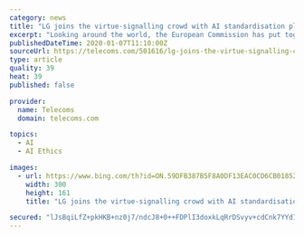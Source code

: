 ```yaml
---
category: news
title: "LG joins the virtue-signalling crowd with AI standardisation plug"
excerpt: "Looking around the world, the European Commission has put together a group to create an ethics framework to guide the development of AI, Facebook has backed a German initiative called the ‘Institute for Ethics in Artificial Intelligence’, the UK Government has formed its own AI Council, the US has launched the ‘American AI Initiative ..."
publishedDateTime: 2020-01-07T11:10:00Z
sourceUrl: https://telecoms.com/501616/lg-joins-the-virtue-signalling-crowd-with-ai-standardisation-plug/
type: article
quality: 39
heat: 39
published: false

provider:
  name: Telecoms
  domain: telecoms.com

topics:
  - AI
  - AI Ethics

images:
  - url: https://www.bing.com/th?id=ON.59DFB387B5F8A0DF13EAC0CD6CB01852
    width: 300
    height: 161
    title: "LG joins the virtue-signalling crowd with AI standardisation plug"

secured: "lJsBqiLfZ+pkHKB+nz0j7/ndcJ8+0++FDPlI3doxkLqRrDSvyv+cdCnk7YYdIZ6fNhtbuspkjKo3GJnObIZOtaanYUPaTujNvVUL/ZoFboMinzUQVeeQ8CoVE2usg6e67qIG/Qr/LpRnStG2DFc/xqBXyAut0wMRhAmlzC7pSuxGtPqbH6oRZHtz/6xY80zIBjFHpU7jxLCEH+lA2dj6lAX2py/N/YQwiVKZA82HZUTA7VSXgyEyQmyoDdwrOi48Rhsd0ACSJOFrKueBy2sKkw==;zhXMGiCU1LW4cQr7U1OFwg=="
---
```


